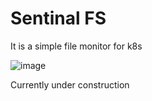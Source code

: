 # Sentinal FS

It is a simple file monitor for k8s

![image](https://github.com/user-attachments/assets/fc94abd7-1f51-436d-a3e0-e8931a0d9666)

Currently under construction
